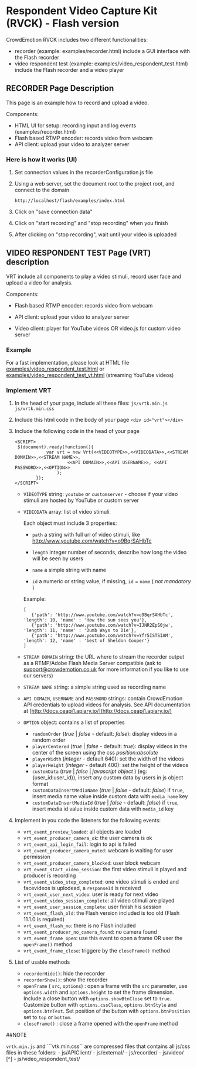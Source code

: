 # Respondent Video Capture Kit (RVCK) - Flash version


CrowdEmotion RVCK includes two different functionalities:

 - recorder (example: examples/recorder.html) include a GUI interface with the Flash recorder
 - video respondent test (example: examples/video_respondent_test.html) include the Flash recorder and a video player


## RECORDER Page Description

This page is an example how to record and upload a video.
 
Components:

 - HTML UI for setup: recording input and log events (examples/recorder.html)
 - Flash based RTMP encoder: records video from webcam
 - API client: upload your video to analyzer server

### Here is how it works (UI)

1. Set connection values in the recorderConfiguration.js file

1. Using a web server, set the document root to the project root, and connect to the domain

    ```
    http://localhost/flash/examples/index.html
    ```

1. Click on "save connection data"

1. Click on "start recording" and "stop recording" when you finish

1. After clicking on "stop recording", wait until your video is uploaded


## VIDEO RESPONDENT TEST Page (VRT) description

VRT include all components to play a video stimuli, record user face and upload a video for analysis.

Components:

 - Flash based RTMP encoder: records video from webcam

 - API client: upload your video to analyzer server
 
 - Video client: player for YouTube videos OR video.js for custom video server

### Example

For a fast implementation, please look at HTML file [examples/video_respondent_test.html](./examples/video_respondent_test.html) 
or [examples/video_respondent_test_yt.html](./examples/video_respondent_test.html) (streaming YouTube videos)

### Implement VRT

1. In the head of your page, include all these files:
			```js/vrtk.min.js``` 	 
			```js/vrtk.min.css``` 	 
 
2. Include this html code in the body of your page
     ```<div id="vrt"></div>```
     
3. Include the following code in the head of your page
     ```
     <SCRIPT>
      $(document).ready(function(){
                 var vrt = new Vrt(<<VIDEOTYPE>>,<<VIDEODATA>>,<<STREAM DOMAIN>>,<<STREAM NAME>>,
                         <<API DOMAIN>>,<<API USERNAME>>, <<API PASSWORD>>,<<OPTION>>
                     );
             });
     </SCRIPT>
     ```       
    - `VIDEOTYPE` string: ```youtube``` or ```customserver``` - choose if your video stimuli are hosted by YouTube or custom server

    - `VIDEODATA` array: list of video stimuli. 
        
        Each object must include 3 properties:
            
        - `path` a string with full url of video stimuli, like http://www.youtube.com/watch?v=o9BqrSAHbTc
            
        - `length` integer number of seconds, describe how long the video will be seen by users
            
        - `name` a simple string with name

        - `id`  a numeric or string value, if missing, `id` = `name` ( _not mandatory_ )
            
        Example:
        
        ```
        [
           {'path': 'http://www.youtube.com/watch?v=o9BqrSAHbTc', 'length': 10, 'name' : 'How the sun sees you'},
           {'path': 'http://www.youtube.com/watch?v=IJNR2EpS0jw', 'length': 11, 'name' : 'Dumb Ways to Die'},
           {'path': 'http://www.youtube.com/watch?v=Yfr5ISTSIAM', 'length': 12, 'name' : 'best of Sheldon Cooper'}
        ]
        ```                 
    - `STREAM DOMAIN` string: the URL where to stream the recorder output as a RTMP/Adobe Flash Media Server compatible (ask to [support@crowdemotion.co.uk](mailto:support@crowdemotion.co.uk) for more information if you like to use our servers)
    
    - `STREAM NAME` string: a simple string used as recording name
    
    - `API DOMAIN`, `USERNAME` and `PASSWORD` strings: contain CrowdEmotion API credentials to upload videos for analysis. See API documentation at [http://docs.ceapi1.apiary.io/](http://docs.ceapi1.apiary.io/)
                         
    - `OPTION` object: contains a list of properties
        - `randomOrder` (*true* | *false* - default: *false*): display videos in a random order  
        - `playerCentered` (*true* | *false* - default: *true*): display videos in the center of the screen using the css *position:absolute*
        - `playerWidth` (*integer* - default 640): set the width of the videos
        - `playerHeight` (*integer* - default 400): set the height of the videos
        - `customData` (*true* | *false* | *javascript object* ) (eg: {user_id:user_id}), insert any custom data by users in  js object format
        - `customDataInsertMediaName`  (*true* | *false* - default: *false*) if `true`, insert media name value inside custom data with `media_name` key
        - `customDataInsertMediaId` (*true* | *false* - default: *false*) if `true`, insert media id value inside custom data with `media_id` key
                             
                    
4. Implement in you code the listeners for the following events:

    - `vrt_event_preview_loaded`:              all objects are loaded
    - `vrt_event_producer_camera_ok`:          the user camera is ok
    - `vrt_event_api_login_fail`:              login to api is failed
    - `vrt_event_producer_camera_muted`:       webcam is waiting for user permission
    - `vrt_event_producer_camera_blocked`:     user block webcam
    - `vrt_event_start_video_session`:         the first video stimuli is played and producer is recording        
    - `vrt_event_video_step_completed`:       one video stimuli is ended and facevideos is uplodead, a `responseId` is received 
    - `vrt_event_user_next_video`:             user is ready for next video              
    - `vrt_event_video_session_complete`:      all video stimuli are played
    - `vrt_event_user_session_complete`:       user finish his session
    - `vrt_event_flash_old`:                   the Flash version included is too old (Flash 11.1.0 is required)
    - `vrt_event_flash_no`:                    there is no Flash included
    - `vrt_event_producer_no_camera_found`:    no camera found
    - `vrt_event_frame_open`:                  use this event to open a frame OR user the `openFrame()` method 
    - `vrt_event_frame_close`:                 triggere by the `closeFrame()` method 
         
5. List of usable methods
    -  `recorderHide()`:                          hide the recorder
    -  `recorderShow()`:                          show the recorder
    -  `openFrame` ( `src`, `options`) :         open a frame with the `src` parameter, use `options.width` and `options.height` to set the frame dimension. 
                                                   Include a close button with `options.showBtnClose` set to `true`. Customize button with `options.cssClass`, `options.btnStyle` and `options.btnText`.
                                                   Set position of the button with `options.btnPosition` set to `top` or `bottom`.
    -  `closeFrame()` :                           close a frame opened with the `openFrame` method
     
##NOTE

```vrtk.min.js``` and ```vtk.min.css`` are compressed files that contains all js/css files in these folders:
    - js/APIClient/
    - js/external/
    - js/recorder/
    - js/video/ [^]
    - js/video_respondent_test/
 

